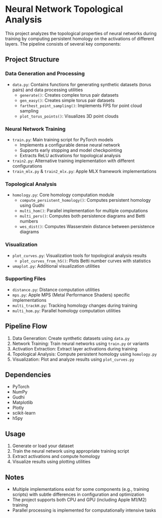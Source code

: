 # Neural Network Topological Analysis

This project analyzes the topological properties of neural networks during training by computing persistent homology on the activations of different layers. The pipeline consists of several key components:

## Project Structure

### Data Generation and Processing
- `data.py`: Contains functions for generating synthetic datasets (torus pairs) and data processing utilities
  - `generate()`: Creates complex torus pair datasets
  - `gen_easy()`: Creates simple torus pair datasets
  - `farthest_point_sampling()`: Implements FPS for point cloud sampling
  - `plot_torus_points()`: Visualizes 3D point clouds

### Neural Network Training
- `train.py`: Main training script for PyTorch models
  - Implements a configurable dense neural network
  - Supports early stopping and model checkpointing
  - Extracts ReLU activations for topological analysis
- `train2.py`: Alternative training implementation with different configurations
- `train_mlx.py` & `train2_mlx.py`: Apple MLX framework implementations

### Topological Analysis
- `homology.py`: Core homology computation module
  - `compute_persistent_homology()`: Computes persistent homology using Gudhi
  - `multi_hom()`: Parallel implementation for multiple computations
  - `multi_pers()`: Computes both persistence diagrams and Betti numbers
  - `wes_dist()`: Computes Wasserstein distance between persistence diagrams

### Visualization
- `plot_curves.py`: Visualization tools for topological analysis results
  - `plot_curves_from_h5()`: Plots Betti number curves with statistics
- `umaplot.py`: Additional visualization utilities

### Supporting Files
- `distance.py`: Distance computation utilities
- `mps.py`: Apple MPS (Metal Performance Shaders) specific implementations
- `multi_trackH.py`: Tracking homology changes during training
- `multi_hom.py`: Parallel homology computation utilities

## Pipeline Flow
1. Data Generation: Create synthetic datasets using `data.py`
2. Network Training: Train neural networks using `train.py` or variants
3. Activation Extraction: Extract layer activations during training
4. Topological Analysis: Compute persistent homology using `homology.py`
5. Visualization: Plot and analyze results using `plot_curves.py`

## Dependencies
- PyTorch
- NumPy
- Gudhi
- Matplotlib
- Plotly
- scikit-learn
- h5py

## Usage
1. Generate or load your dataset
2. Train the neural network using appropriate training script
3. Extract activations and compute homology
4. Visualize results using plotting utilities

## Notes
- Multiple implementations exist for some components (e.g., training scripts) with subtle differences in configuration and optimization
- The project supports both CPU and GPU (including Apple M1/M2) training
- Parallel processing is implemented for computationally intensive tasks 